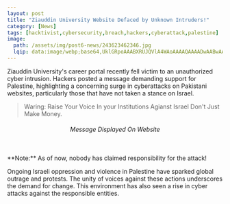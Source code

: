 ```yaml
---
layout: post
title: "Ziauddin University Website Defaced by Unknown Intruders!"
category: [News]
tags: [hacktivist,cybersecurity,breach,hackers,cyberattack,palestine]
image:
  path: /assets/img/post6-news/243623462346.jpg
  lqip: data:image/webp;base64,UklGRpoAAABXRUJQVlA4WAoAAAAQAAAADwAABwAAQUxQSDIAAAARL0AmbZurmr57yyIiqE8oiG0bejIYEQTgqiDA9vqnsUSI6H+oAERp2HZ65qP/VIAWAFZQOCBCAAAA8AEAnQEqEAAIAAVAfCWkAALp8sF8rgRgAP7o9FDvMCkMde9PK7euH5M1m6VWoDXf2FkP3BqV0ZYbO6NA/VFIAAAA
---
```


Ziauddin University's career portal recently fell victim to an unauthorized cyber intrusion.
Hackers posted a message demanding support for Palestine, highlighting a concerning surge in cyberattacks on Pakistani websites, particularly those that have not taken a stance on Israel.

> Waring: Raise Your Voice In your Institutions Agianst Israel Don't Just Make Money.

<center><h6><em>Message Displayed On Website</em></h6></center>
<br>
**Note:** As of now, nobody has claimed responsibility for the attack!

Ongoing Israeli oppression and violence in Palestine have sparked global outrage and protests. The unity of voices against these actions underscores the demand for change. This environment has also seen a rise in cyber attacks against the responsible entities.
